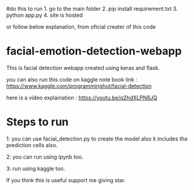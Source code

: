 #do this to run
	1. go to the main folder
	2. pip install requirement.txt
	3. python app.py
	4. site is hosted

or follow below explanation, from oficial creater of this code

# facial-emotion-detection-webapp
This is facial detection webapp created using keras and flask.

you can also run this code on kaggle
note book link : https://www.kaggle.com/programminghut/facial-detection

here is a video explaination :
https://youtu.be/q2hdXLPN8JQ

<h1>Steps to run</h1>
 1: you can use facial_detection.py to create the model also it includes the prediction cells also.

2: you can run using ipynb too.

3: run using kaggle too.

If you think this is useful support me giving star.

